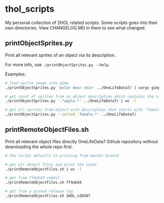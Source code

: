# thol_scripts

My personal collection of 2HOL related scripts. Some scripts goes into their own directories.
View CHANGELOG.MD in them to see what changed.

## printObjectSprites.py

Print all relevant sprites of an object via its description.

For more info, use `./printObjectSprites.py --help`.

Examples:
```sh
# load sprite image into gimp
./printObjectSprites.py 'polar bear skin' ../OneLifeData7/ | xargs gimp

# get count of sprites from an object description which contains the string 'apple'
./printObjectSprites.py '.*apple.*' ../OneLifeData7/ | wc -l

# get all sprites from object with description that starts with 'female' (eve)
./printObjectSprites.py --sorted 'female.*' ../OneLifeData7/
```

## printRemoteObjectFiles.sh

Print all relevant object files directly OneLifeData7 Github repository without
downloading the whole repo first.

```sh
# the script defaults to printing from master branch

# get all object files and print the count
./printRemoteObjectFiles.sh | wc -l

# get from ff4abd4 commit
./printRemoteObjectFiles.sh ff4abd4

# get from a pinned release tag
./printRemoteObjectFiles.sh 2HOL_v20307
```
